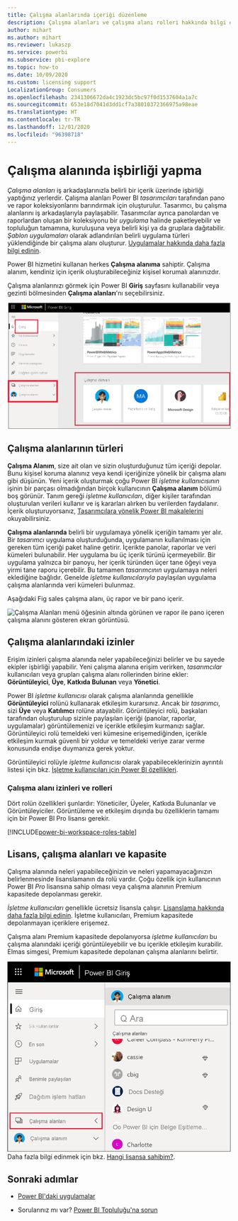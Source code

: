 ```yaml
---
title: Çalışma alanlarında içeriği düzenleme
description: Çalışma alanları ve çalışma alanı rolleri hakkında bilgi edinin
author: mihart
ms.author: mihart
ms.reviewer: lukaszp
ms.service: powerbi
ms.subservice: pbi-explore
ms.topic: how-to
ms.date: 10/09/2020
ms.custom: licensing support
LocalizationGroup: Consumers
ms.openlocfilehash: 2341306672da4c1923dc5bc97f0d1537604a1a7c
ms.sourcegitcommit: 653e18d7041d3dd1cf7a38010372366975a98eae
ms.translationtype: HT
ms.contentlocale: tr-TR
ms.lasthandoff: 12/01/2020
ms.locfileid: "96398718"
---
```

# <a name="collaborate-in-workspaces"></a>Çalışma alanında işbirliği yapma

 *Çalışma alanları* iş arkadaşlarınızla belirli bir içerik üzerinde işbirliği yaptığınız yerlerdir. Çalışma alanları Power BI *tasarımcıları* tarafından pano ve rapor koleksiyonlarını barındırmak için oluşturulur. Tasarımcı, bu çalışma alanlarını iş arkadaşlarıyla paylaşabilir. Tasarımcılar ayrıca panolardan ve raporlardan oluşan bir koleksiyonu bir *uygulama* halinde paketleyebilir ve topluluğun tamamına, kuruluşuna veya belirli kişi ya da gruplara dağıtabilir. *Şablon uygulamaları* olarak adlandırılan belirli uygulama türleri yüklendiğinde bir çalışma alanı oluşturur. [Uygulamalar hakkında daha fazla bilgi edinin](end-user-apps.md). 

 Power BI hizmetini kullanan herkes **Çalışma alanıma** sahiptir.  Çalışma alanım, kendiniz için içerik oluşturabileceğiniz kişisel korumalı alanınızdır.

 Çalışma alanlarınızı görmek için Power BI **Giriş** sayfasını kullanabilir veya gezinti bölmesinden **Çalışma alanları**'nı seçebilirsiniz.

 ![İki tür çalışma alanını gösteren gezinti bölmesinin ekran görüntüsü.](media/end-user-workspaces/power-bi-home-workspace.png)

## <a name="types-of-workspaces"></a>Çalışma alanlarının türleri
**Çalışma Alanım**, size ait olan ve sizin oluşturduğunuz tüm içeriği depolar. Bunu kişisel koruma alanınız veya kendi içeriğinize yönelik bir çalışma alanı gibi düşünün. Yeni içerik oluşturmak çoğu Power BI *işletme kullanıcısının* işinin bir parçası olmadığından birçok kullanıcının **Çalışma alanım** bölümü boş görünür. Tanım gereği *işletme kullanıcıları*, diğer kişiler tarafından oluşturulan verileri kullanır ve iş kararları alırken bu verilerden faydalanır. İçerik oluşturuyorsanız, [Tasarımcılara yönelik Power BI makalelerini](../create-reports/index.yml) okuyabilirsiniz.

**Çalışma alanlarında** belirli bir uygulamaya yönelik içeriğin tamamı yer alır. Bir *tasarımcı* uygulama oluşturduğunda, uygulamanın kullanılması için gereken tüm içeriği paket haline getirir. İçerikte panolar, raporlar ve veri kümeleri bulunabilir. Her uygulama bu üç içerik türünü içermeyebilir. Bir uygulama yalnızca bir panoyu, her içerik türünden üçer tane öğeyi veya yirmi tane raporu içerebilir. Bu tamamen *tasarımcının* uygulamaya neleri eklediğine bağlıdır. Genelde *işletme kullanıcılarıyla* paylaşılan uygulama çalışma alanlarında veri kümeleri bulunmaz.

Aşağıdaki Fig sales çalışma alanı, üç rapor ve bir pano içerir. 

![Çalışma Alanları menü öğesinin altında görünen ve rapor ile pano içeren çalışma alanını gösteren ekran görüntüsü.](media/end-user-workspaces/power-bi-app-workspace.png)

## <a name="permissions-in-the-workspaces"></a>Çalışma alanlarındaki izinler

Erişim izinleri çalışma alanında neler yapabileceğinizi belirler ve bu sayede ekipler işbirliği yapabilir.  Yeni çalışma alanına erişim verirken, *tasarımcılar* kullanıcıları veya grupları çalışma alanı rollerinden birine ekler: **Görüntüleyici**, **Üye**, **Katkıda Bulunan** veya **Yönetici**. 


Power BI *işletme kullanıcısı* olarak çalışma alanlarında genellikle **Görüntüleyici** rolünü kullanarak etkileşim kurarsınız. Ancak bir *tasarımcı*, sizi **Üye** veya **Katılımcı** rolüne atayabilir. Görüntüleyici rolü, başkaları tarafından oluşturulup sizinle paylaşılan içeriği (panolar, raporlar, uygulamalar) görüntülemenizi ve içerikle etkileşim kurmanızı sağlar. Görüntüleyici rolü temeldeki veri kümesine erişemediğinden, içerikle etkileşim kurmak güvenli bir yoldur ve temeldeki veriye zarar verme konusunda endişe duymanıza gerek yoktur.


Görüntüleyici rolüyle *işletme kullanıcısı* olarak yapabileceklerinizin ayrıntılı listesi için bkz. [İşletme kullanıcıları için Power BI özellikleri](end-user-features.md).


### <a name="workspace-permissions-and-roles"></a>Çalışma alanı izinleri ve rolleri

Dört rolün özellikleri şunlardır: Yöneticiler, Üyeler, Katkıda Bulunanlar ve Görüntüleyiciler. Görüntüleme ve etkileşim dışında bu özelliklerin tamamı için bir Power BI Pro lisansı gerekir.

[!INCLUDE[power-bi-workspace-roles-table](../includes/power-bi-workspace-roles-table.md)]

## <a name="licensing-workspaces-and-capacity"></a>Lisans, çalışma alanları ve kapasite
Çalışma alanında neleri yapabileceğinizin ve neleri yapamayacağınızın belirlenmesinde lisanslamanın da rolü vardır. Çoğu özellik için kullanıcının Power BI *Pro* lisansına sahip olması veya çalışma alanının Premium kapasitede depolanması gerekir. 

*İşletme kullanıcıları* genellikle ücretsiz lisansla çalışır. [Lisanslama hakkında daha fazla bilgi edinin](end-user-license.md). İşletme kullanıcıları, Premium kapasitede depolanmayan içeriklere erişemez.

Çalışma alanı Premium kapasitede depolanıyorsa *işletme kullanıcıları* bu çalışma alanındaki içeriği görüntüleyebilir ve bu içerikle etkileşim kurabilir. Elmas simgesi, Premium kapasitede depolanan çalışma alanlarını belirtir.

![Seçili çalışma alanları](media/end-user-workspaces/power-bi-diamonds.png) Daha fazla bilgi edinmek için bkz. [Hangi lisansa sahibim?](end-user-license.md).



## <a name="next-steps"></a>Sonraki adımlar
* [Power BI'daki uygulamalar](end-user-apps.md)    

* Sorularınız mı var? [Power BI Topluluğu'na sorun](https://community.powerbi.com/)

